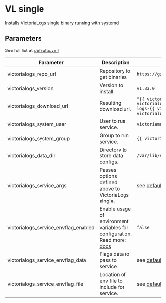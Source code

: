 # VL single

Installs VictoriaLogs single binary running with systemd

## Parameters

See full list at [defaults.yml](./defaults/main.yml)

| Parameter                              | Description                                                                                                                         | Default                                                                                                                                                                                          |
|----------------------------------------|-------------------------------------------------------------------------------------------------------------------------------------|--------------------------------------------------------------------------------------------------------------------------------------------------------------------------------------------------|
| victorialogs_repo_url                  | Repository to get binaries                                                                                                          | `https://github.com/VictoriaMetrics/VictoriaMetrics`                                                                                                                                             |
| victorialogs_version                   | Version to install                                                                                                                  | `v1.33.0`                                                                                                                                                                                         |
| victorialogs_download_url              | Resulting download url.                                                                                                             | `"{{ victorialogs_repo_url }}/releases/download/{{ victorialogs_version }}-victorialogs/victoria-logs-{{ victorialogs_platform }}-{{ go_arch }}-{{ victorialogs_version }}-victorialogs.tar.gz"` |
| victorialogs_system_user               | User to run service.                                                                                                                | `victoriametrics`                                                                                                                                                                                |
| victorialogs_system_group              | Group to run service.                                                                                                               | `{{ victorialogs_system_user }}`                                                                                                                                                                 |
| victorialogs_data_dir                  | Directory to store data configs.                                                                                                    | `/var/lib/victoria-logs/`                                                                                                                                                                        |
| victorialogs_service_args              | Passes options defined above to VictoriaLogs single.                                                                                | see [defaults.yml](./defaults/main.yml)                                                                                                                                                          |
| victorialogs_service_envflag_enabled   | Enable usage of environment variables for configuration. Read more: [docs](https://docs.victoriametrics.com/#environment-variables) | `false`                                                                                                                                                                                          |
| victorialogs_service_envflag_data      | Flags data to pass to service                                                                                                       | see [defaults.yml](./defaults/main.yml)                                                                                                                                                          |
| victorialogs_service_envflag_file      | Location of env file to include for service.                                                                                        | see [defaults.yml](./defaults/main.yml)                                                                                                                                                          |
